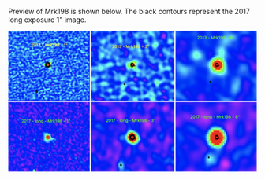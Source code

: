 Preview of Mrk198 is shown below. The black contours represent the 2017 long exposure 1" image. 

![Mrk198](Mrk198.png "Mrk198")

